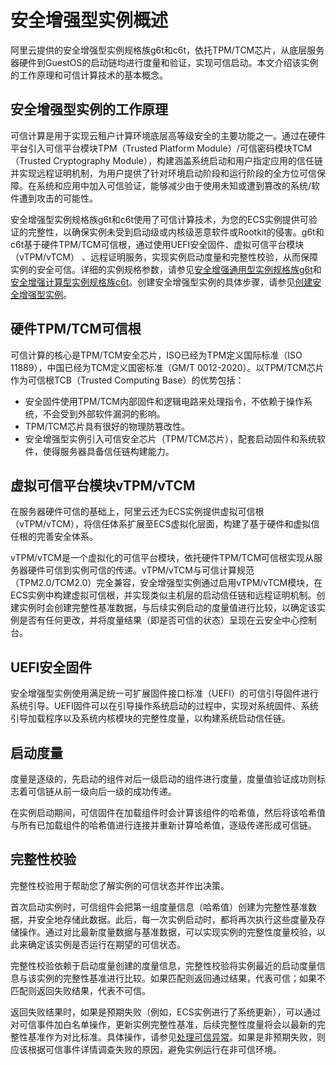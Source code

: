 # 安全增强型实例概述

阿里云提供的安全增强型实例规格族g6t和c6t，依托TPM/TCM芯片，从底层服务器硬件到GuestOS的启动链均进行度量和验证，实现可信启动。本文介绍该实例的工作原理和可信计算技术的基本概念。

## 安全增强型实例的工作原理

可信计算是用于实现云租户计算环境底层高等级安全的主要功能之一。通过在硬件平台引入可信平台模块TPM（Trusted Platform Module）/可信密码模块TCM（Trusted Cryptography Module），构建涵盖系统启动和用户指定应用的信任链并实现远程证明机制，为用户提供了针对环境启动阶段和运行阶段的全方位可信保障。在系统和应用中加入可信验证，能够减少由于使用未知或遭到篡改的系统/软件遭到攻击的可能性。

安全增强型实例规格族g6t和c6t使用了可信计算技术，为您的ECS实例提供可验证的完整性，以确保实例未受到启动级或内核级恶意软件或Rootkit的侵害。g6t和c6t基于硬件TPM/TCM可信根，通过使用UEFI安全固件、虚拟可信平台模块（vTPM/vTCM） 、远程证明服务，实现实例启动度量和完整性校验，从而保障实例的安全可信。详细的实例规格参数，请参见[安全增强通用型实例规格族g6t](/intl.zh-CN/实例/选择实例规格/通用型.md)和[安全增强计算型实例规格族c6t](/intl.zh-CN/实例/选择实例规格/计算型.md)。创建安全增强型实例的具体步骤，请参见[创建安全增强型实例](/intl.zh-CN/实例/选择实例规格/安全增强型/创建安全增强型实例.md)。

## 硬件TPM/TCM可信根

可信计算的核心是TPM/TCM安全芯片，ISO已经为TPM定义国际标准（ISO 11889），中国已经为TCM定义国密标准（GM/T 0012-2020）。以TPM/TCM芯片作为可信根TCB（Trusted Computing Base）的优势包括：

-   安全固件使用TPM/TCM内部固件和逻辑电路来处理指令，不依赖于操作系统，不会受到外部软件漏洞的影响。
-   TPM/TCM芯片具有很好的物理防篡改性。
-   安全增强型实例引入可信安全芯片（TPM/TCM芯片），配套启动固件和系统软件，使得服务器具备信任链构建能力。

## 虚拟可信平台模块vTPM/vTCM

在服务器硬件可信的基础上，阿里云还为ECS实例提供虚拟可信根（vTPM/vTCM），将信任体系扩展至ECS虚拟化层面，构建了基于硬件和虚拟信任根的完善安全体系。

vTPM/vTCM是一个虚拟化的可信平台模块，依托硬件TPM/TCM可信根实现从服务器硬件可信到实例可信的传递。vTPM/vTCM与可信计算规范（TPM2.0/TCM2.0）完全兼容，安全增强型实例通过启用vTPM/vTCM模块，在ECS实例中构建虚拟可信根，并实现类似主机层的启动信任链和远程证明机制。创建实例时会创建完整性基准数据，与后续实例启动的度量值进行比较，以确定该实例是否有任何更改，并将度量结果（即是否可信的状态）呈现在云安全中心控制台。

## UEFI安全固件

安全增强型实例使用满足统一可扩展固件接口标准（UEFI）的可信引导固件进行系统引导。UEFI固件可以在引导操作系统启动的过程中，实现对系统固件、系统引导加载程序以及系统内核模块的完整性度量，以构建系统启动信任链。

## 启动度量

度量是逐级的，先启动的组件对后一级启动的组件进行度量，度量值验证成功则标志着可信链从前一级向后一级的成功传递。

在实例启动期间，可信固件在加载组件时会计算该组件的哈希值，然后将该哈希值与所有已加载组件的哈希值进行连接并重新计算哈希值，逐级传递形成可信链。

## 完整性校验

完整性校验用于帮助您了解实例的可信状态并作出决策。

首次启动实例时，可信组件会把第一组度量信息（哈希值）创建为完整性基准数据，并安全地存储此数据。此后，每一次实例启动时，都将再次执行这些度量及存储操作。通过对比最新度量数据与基准数据，可以实现实例的完整性度量校验，以此来确定该实例是否运行在期望的可信状态。

完整性校验依赖于启动度量创建的度量信息，完整性校验将实例最近的启动度量信息与该实例的完整性基准进行比较。如果匹配则返回通过结果，代表可信；如果不匹配则返回失败结果，代表不可信。

返回失败结果时，如果是预期失败（例如，ECS实例进行了系统更新），可以通过对可信事件加白名单操作，更新实例完整性基准，后续完整性度量将会以最新的完整性基准作为对比标准。具体操作，请参见[处理可信异常]()。如果是非预期失败，则应该根据可信事件详情调查失败的原因，避免实例运行在非可信环境。

